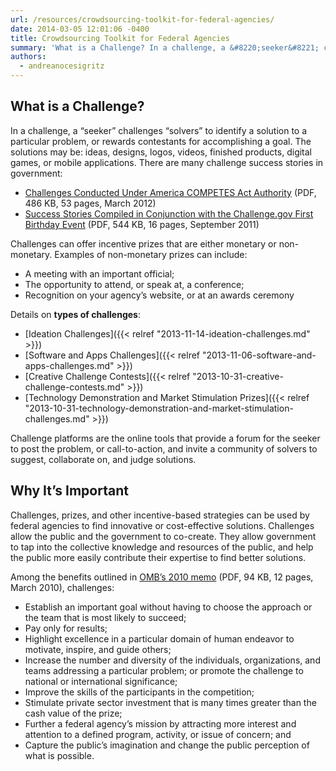 ```yaml
---
url: /resources/crowdsourcing-toolkit-for-federal-agencies/
date: 2014-03-05 12:01:06 -0400
title: Crowdsourcing Toolkit for Federal Agencies
summary: 'What is a Challenge? In a challenge, a &#8220;seeker&#8221; challenges &#8220;solvers&#8221; to identify a solution to a particular problem, or rewards contestants for accomplishing a goal. The solutions may be: ideas, designs, logos, videos, finished products, digital games, or mobile applications. There are many challenge success stories in government: Challenges Conducted Under America COMPETES Act Authority (PDF,'
authors:
  - andreanocesigritz
---
```


## What is a Challenge?

In a challenge, a &#8220;seeker&#8221; challenges &#8220;solvers&#8221; to identify a solution to a particular problem, or rewards contestants for accomplishing a goal. The solutions may be: ideas, designs, logos, videos, finished products, digital games, or mobile applications. There are many challenge success stories in government:

  * [Challenges Conducted Under America COMPETES Act Authority](CDN/files/2014/02/implementation-federal-prize-authority.pdf) (PDF, 486 KB, 53 pages, March 2012)
  * [Success Stories Compiled in Conjunction with the Challenge.gov First Birthday Event](CDN/files/2014/02/agency-stories-challenge-prize-competitions.pdf) (PDF, 544 KB, 16 pages, September 2011)

Challenges can offer incentive prizes that are either monetary or non-monetary. Examples of non-monetary prizes can include:

  * A meeting with an important official;
  * The opportunity to attend, or speak at, a conference;
  * Recognition on your agency&#8217;s website, or at an awards ceremony

Details on **types of challenges**:

  * [Ideation Challenges]({{< relref "2013-11-14-ideation-challenges.md" >}})
  * [Software and Apps Challenges]({{< relref "2013-11-06-software-and-apps-challenges.md" >}})
  * [Creative Challenge Contests]({{< relref "2013-10-31-creative-challenge-contests.md" >}})
  * [Technology Demonstration and Market Stimulation Prizes]({{< relref "2013-10-31-technology-demonstration-and-market-stimulation-challenges.md" >}})

​Challenge platforms are the online tools that provide a forum for the seeker to post the problem, or call-to-action, and invite a community of solvers to suggest, collaborate on, and judge solutions.

## Why It&#8217;s Important

Challenges, prizes, and other incentive-based strategies can be used by federal agencies to find innovative or cost-effective solutions. Challenges allow the public and the government to co-create. They allow government to tap into the collective knowledge and resources of the public, and help the public more easily contribute their expertise to find better solutions.

Among the benefits outlined in [OMB&#8217;s 2010 memo](https://www.whitehouse.gov/sites/whitehouse.gov/files/omb/memoranda/2010/m10-11.pdf) (PDF, 94 KB, 12 pages, March 2010), challenges:

  * Establish an important goal without having to choose the approach or the team that is most likely to succeed;
  * Pay only for results;
  * Highlight excellence in a particular domain of human endeavor to motivate, inspire, and guide others;
  * Increase the number and diversity of the individuals, organizations, and teams addressing a particular problem; or promote the challenge to national or international significance;
  * Improve the skills of the participants in the competition;
  * Stimulate private sector investment that is many times greater than the cash value of the prize;
  * Further a federal agency&#8217;s mission by attracting more interest and attention to a defined program, activity, or issue of concern; and
  * Capture the public&#8217;s imagination and change the public perception of what is possible.

## 

 
